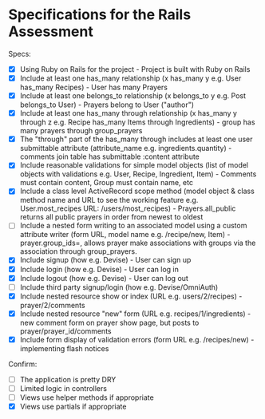 # Specifications for the Rails Assessment

Specs:
- [x] Using Ruby on Rails for the project - Project is built with Ruby on Rails
- [x] Include at least one has_many relationship (x has_many y e.g. User has_many Recipes) - User has many Prayers
- [x] Include at least one belongs_to relationship (x belongs_to y e.g. Post belongs_to User) - Prayers belong to User ("author")
- [x] Include at least one has_many through relationship (x has_many y through z e.g. Recipe has_many Items through Ingredients) - group has many prayers through group_prayers
- [x] The "through" part of the has_many through includes at least one user submittable attribute (attribute_name e.g. ingredients.quantity) - comments join table has submittable :content attribute
- [x] Include reasonable validations for simple model objects (list of model objects with validations e.g. User, Recipe, Ingredient, Item) - Comments must contain content, Group must contain name, etc
- [x] Include a class level ActiveRecord scope method (model object & class method name and URL to see the working feature e.g. User.most_recipes URL: /users/most_recipes) - Prayers.all_public returns all public prayers in order from newest to oldest
- [ ] Include a nested form writing to an associated model using a custom attribute writer (form URL, model name e.g. /recipe/new, Item) - prayer.group_ids=, allows prayer make associations with groups via the association through group_prayers.
- [x] Include signup (how e.g. Devise) - User can sign up
- [x] Include login (how e.g. Devise) - User can log in
- [x] Include logout (how e.g. Devise) - User can log out
- [ ] Include third party signup/login (how e.g. Devise/OmniAuth)
- [x] Include nested resource show or index (URL e.g. users/2/recipes) - prayer/2/comments
- [x] Include nested resource "new" form (URL e.g. recipes/1/ingredients) - new comment form on prayer show page, but posts to prayer/prayer_id/comments
- [x] Include form display of validation errors (form URL e.g. /recipes/new) - implementing flash notices

Confirm:
- [ ] The application is pretty DRY
- [ ] Limited logic in controllers
- [ ] Views use helper methods if appropriate
- [x] Views use partials if appropriate

